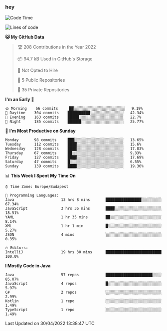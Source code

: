 ### hey

<!--START_SECTION:waka-->
![Code Time](http://img.shields.io/badge/Code%20Time-718%20hrs%208%20mins-blue)

![Lines of code](https://img.shields.io/badge/From%20Hello%20World%20I%27ve%20Written-493%20Thousand%20lines%20of%20code-blue)

**🐱 My GitHub Data** 

> 🏆 208 Contributions in the Year 2022
 > 
> 📦 94.7 kB Used in GitHub's Storage 
 > 
> 🚫 Not Opted to Hire
 > 
> 📜 5 Public Repositories 
 > 
> 🔑 35 Private Repositories  
 > 
**I'm an Early 🐤** 

```text
🌞 Morning    66 commits     ██░░░░░░░░░░░░░░░░░░░░░░░   9.19% 
🌆 Daytime    304 commits    ██████████░░░░░░░░░░░░░░░   42.34% 
🌃 Evening    163 commits    █████░░░░░░░░░░░░░░░░░░░░   22.7% 
🌙 Night      185 commits    ██████░░░░░░░░░░░░░░░░░░░   25.77%

```
📅 **I'm Most Productive on Sunday** 

```text
Monday       98 commits     ███░░░░░░░░░░░░░░░░░░░░░░   13.65% 
Tuesday      112 commits    ████░░░░░░░░░░░░░░░░░░░░░   15.6% 
Wednesday    128 commits    ████░░░░░░░░░░░░░░░░░░░░░   17.83% 
Thursday     67 commits     ██░░░░░░░░░░░░░░░░░░░░░░░   9.33% 
Friday       127 commits    ████░░░░░░░░░░░░░░░░░░░░░   17.69% 
Saturday     47 commits     █░░░░░░░░░░░░░░░░░░░░░░░░   6.55% 
Sunday       139 commits    ████░░░░░░░░░░░░░░░░░░░░░   19.36%

```


📊 **This Week I Spent My Time On** 

```text
⌚︎ Time Zone: Europe/Budapest

💬 Programming Languages: 
Java                     13 hrs 8 mins       ████████████████░░░░░░░░░   67.34% 
JavaScript               3 hrs 36 mins       ████░░░░░░░░░░░░░░░░░░░░░   18.51% 
YAML                     1 hr 35 mins        ██░░░░░░░░░░░░░░░░░░░░░░░   8.14% 
XML                      1 hr 1 min          █░░░░░░░░░░░░░░░░░░░░░░░░   5.27% 
JSON                     4 mins              ░░░░░░░░░░░░░░░░░░░░░░░░░   0.35%

🔥 Editors: 
IntelliJ                 19 hrs 30 mins      █████████████████████████   100.0%

```

**I Mostly Code in Java** 

```text
Java                     57 repos            █████████████████████░░░░   85.07% 
JavaScript               4 repos             █░░░░░░░░░░░░░░░░░░░░░░░░   5.97% 
C#                       2 repos             ░░░░░░░░░░░░░░░░░░░░░░░░░   2.99% 
Kotlin                   1 repo              ░░░░░░░░░░░░░░░░░░░░░░░░░   1.49% 
TypeScript               1 repo              ░░░░░░░░░░░░░░░░░░░░░░░░░   1.49%

```



 Last Updated on 30/04/2022 13:38:47 UTC
<!--END_SECTION:waka-->
